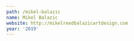 ```yaml
---
path: /mikel-balazic
name: Mikel Balazic
website: http://mikelreedbalazicartdesign.com
year: '2019'
---
```

